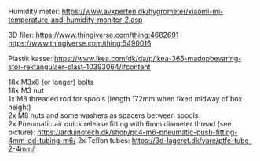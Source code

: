 Humidity meter: https://www.avxperten.dk/hygrometer/xiaomi-mi-temperature-and-humidity-monitor-2.asp

3D filer: https://www.thingiverse.com/thing:4682691
https://www.thingiverse.com/thing:5490016

Plastik kasse: https://www.ikea.com/dk/da/p/ikea-365-madopbevaring-stor-rektangulaer-plast-10393064/#content

18x M3x8 (or longer) bolts  
18x M3 nut  
1x M8 threaded rod for spools (length 172mm when fixed midway of box height)  
2x M8 nuts and some washers as spacers between spools  
2x Pneumatic air quick release fitting with 6mm diameter thread (see picture): https://arduinotech.dk/shop/pc4-m6-pneumatic-push-fitting-4mm-od-tubing-m6/
2x Teflon tubes: https://3d-lageret.dk/vare/ptfe-tube-2-4mm/